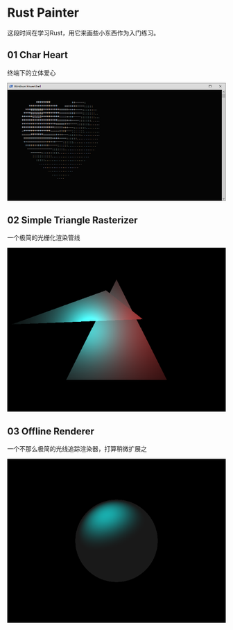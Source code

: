 # Rust Painter

这段时间在学习Rust，用它来画些小东西作为入门练习。

## 01 Char Heart

终端下的立体爱心

![char_heart](./docs/pics/01_char_heart.png)

## 02 Simple Triangle Rasterizer

一个极简的光栅化渲染管线

![spl_raster](./docs/pics/02_spl_raster.png)

## 03 Offline Renderer

一个不那么极简的光线追踪渲染器，打算稍微扩展之

![ol_renderer](./docs/pics/03_ol_renderer.png)
